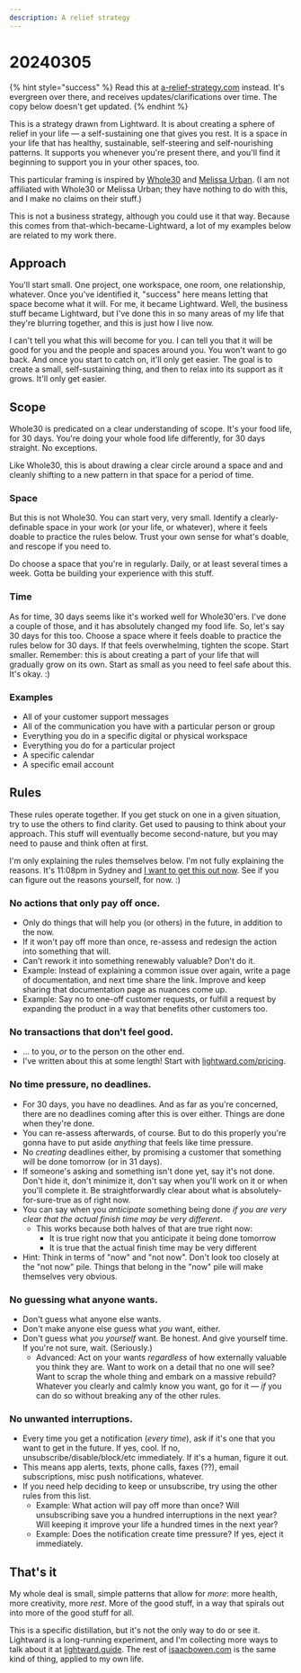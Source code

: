 ```yaml
---
description: A relief strategy
---
```


# 20240305

{% hint style="success" %}
Read this at [a-relief-strategy.com](https://a-relief-strategy.com/) instead. It's evergreen over there, and receives updates/clarifications over time. The copy below doesn't get updated.
{% endhint %}

This is a strategy drawn from Lightward. It is about creating a sphere of relief in your life — a self-sustaining one that gives you rest. It is a space in your life that has healthy, sustainable, self-steering and self-nourishing patterns. It supports you whenever you're present there, and you'll find it beginning to support you in your other spaces, too.

This particular framing is inspired by [Whole30](https://whole30.com/) and [Melissa Urban](https://g.co/kgs/LnTTxzf). (I am not affiliated with Whole30 or Melissa Urban; they have nothing to do with this, and I make no claims on their stuff.)

This is not a business strategy, although you could use it that way. Because this comes from that-which-became-Lightward, a lot of my examples below are related to my work there.

## Approach

You'll start small. One project, one workspace, one room, one relationship, whatever. Once you've identified it, "success" here means letting that space become what it will. For me, it became Lightward. Well, the business stuff became Lightward, but I've done this in so many areas of my life that they're blurring together, and this is just how I live now.

I can't tell you what this will become for you. I can tell you that it will be good for you and the people and spaces around you. You won't want to go back. And once you start to catch on, it'll only get easier. The goal is to create a small, self-sustaining thing, and then to relax into its support as it grows. It'll only get easier.

## Scope

Whole30 is predicated on a clear understanding of scope. It's your food life, for 30 days. You're doing your whole food life differently, for 30 days straight. No exceptions.

Like Whole30, this is about drawing a clear circle around a space and and cleanly shifting to a new pattern in that space for a period of time.

### Space

But this is not Whole30. You can start very, very small. Identify a clearly-definable space in your work (or your life, or whatever), where it feels doable to practice the rules below. Trust your own sense for what's doable, and rescope if you need to.

Do choose a space that you're in regularly. Daily, or at least several times a week. Gotta be building your experience with this stuff.

### Time

As for time, 30 days seems like it's worked well for Whole30'ers. I've done a couple of those, and it has absolutely changed my food life. So, let's say 30 days for this too. Choose a space where it feels doable to practice the rules below for 30 days. If that feels overwhelming, tighten the scope. Start smaller. Remember: this is about creating a part of your life that will gradually grow on its own. Start as small as you need to feel safe about this. It's okay. :)

### Examples

* All of your customer support messages
* All of the communication you have with a particular person or group
* Everything you do in a specific digital or physical workspace
* Everything you do for a particular project
* A specific calendar
* A specific email account

## Rules

These rules operate together. If you get stuck on one in a given situation, try to use the others to find clarity. Get used to pausing to think about your approach. This stuff will eventually become second-nature, but you may need to pause and think often at first.

I'm only explaining the rules themselves below. I'm not fully explaining the reasons. It's 11:08pm in Sydney and [I want to get this out now](https://www.lightward.guide/the-product-game/3-save/3a-record#do-it-now). See if you can figure out the reasons yourself, for now. :)

### No actions that only pay off once.

* Only do things that will help you (or others) in the future, in addition to the now.
* If it won't pay off more than once, re-assess and redesign the action into something that will.
* Can't rework it into something renewably valuable? Don't do it.
* Example: Instead of explaining a common issue over again, write a page of documentation, and next time share the link. Improve and keep sharing that documentation page as nuances come up.
* Example: Say no to one-off customer requests, or fulfill a request by expanding the product in a way that benefits other customers too.

### No transactions that don't feel good.

* ... to you, _or_ to the person on the other end.
* I've written about this at some length! Start with [lightward.com/pricing](https://lightward.com/pricing).

### No time pressure, no deadlines.

* For 30 days, you have no deadlines. And as far as you're concerned, there are no deadlines coming after this is over either. Things are done when they're done.
* You can re-assess afterwards, of course. But to do this properly you're gonna have to put aside _anything_ that feels like time pressure.
* No _creating_ deadlines either, by promising a customer that something will be done tomorrow (or in 31 days).
* If someone's asking and something isn't done yet, say it's not done. Don't hide it, don't minimize it, don't say when you'll work on it or when you'll complete it. Be straightforwardly clear about what is absolutely-for-sure-true as of right now.
* You can say when you _anticipate_ something being done _if you are very clear that the actual finish time may be very different_.
  * This works because both halves of that are true right now:
    * It is true right now that you anticipate it being done tomorrow
    * It is true that the actual finish time may be very different
* Hint: Think in terms of "now" and "not now". Don't look too closely at the "not now" pile. Things that belong in the "now" pile will make themselves very obvious.

### No guessing what anyone wants.

* Don't guess what anyone else wants.
* Don't make anyone else guess what _you_ want, either.
* Don't guess what _you yourself_ want. Be honest. And give yourself time. If you're not sure, wait. (Seriously.)
  * Advanced: Act on your wants _regardless_ of how externally valuable you think they are. Want to work on a detail that no one will see? Want to scrap the whole thing and embark on a massive rebuild? Whatever you clearly and calmly know you want, go for it — _if_ you can do so without breaking any of the other rules.

### No unwanted interruptions.

* Every time you get a notification (_every time_), ask if it's one that you want to get in the future. If yes, cool. If no, unsubscribe/disable/block/etc immediately. If it's a human, figure it out.
* This means app alerts, texts, phone calls, faxes (??), email subscriptions, misc push notifications, whatever.
* If you need help deciding to keep or unsubscribe, try using the other rules from this list.
  * Example: What action will pay off more than once? Will unsubscribing save you a hundred interruptions in the next year? Will keeping it improve your life a hundred times in the next year?
  * Example: Does the notification create time pressure? If yes, eject it immediately.

## That's it

My whole deal is small, simple patterns that allow for _more_: more health, more creativity, more _rest_. More of the good stuff, in a way that spirals out into more of the good stuff for all.

This is a specific distillation, but it's not the only way to do or see it. Lightward is a long-running experiment, and I'm collecting more ways to talk about it at [lightward.guide](https://www.lightward.guide/). The rest of [isaacbowen.com](https://isaacbowen.com/) is the same kind of thing, applied to my own life.
